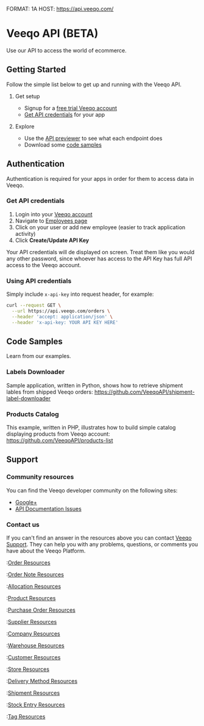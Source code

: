 FORMAT: 1A
HOST: https://api.veeqo.com/

# Veeqo API (BETA)

Use our API to access the world of ecommerce.

## Getting Started

Follow the simple list below to get up and running with the Veeqo API.

1. Get setup
    * Signup for a [free trial Veeqo account](http://www.veeqo.com/)
    * [Get API credentials](/#introduction/authentication) for your app

2. Explore
    * Use the [API previewer](/#reference/orders) to see what each endpoint does
    * Download some [code samples](/#introduction/code-samples)

## Authentication

Authentication is required for your apps in order for them to access data in Veeqo.

### Get API credentials

1. Login into your [Veeqo account](https://app.veeqo.com/login)
2. Navigate to [Employees page](https://app.veeqo.com/employees)
3. Click on your user or add new employee (easier to track application activity)
4. Click **Create/Update API Key**

Your API credentials will de displayed on screen. Treat them like you would
any other password, since whoever has access to the API Key has full API access
to the Veeqo account.

### Using API credentials

Simply include `x-api-key` into request header, for example:

```bash
curl --request GET \
  --url https://api.veeqo.com/orders \
  --header 'accept: application/json' \
  --header 'x-api-key: YOUR API KEY HERE'
```

## Code Samples

Learn from our examples.

### Labels Downloader

Sample application, written in Python, shows how to retrieve shipment lables
from shipped Veeqo orders: https://github.com/VeeqoAPI/shipment-label-downloader

### Products Catalog

This example, written in PHP, illustrates how to build simple catalog
displaying products from Veeqo account: https://github.com/VeeqoAPI/products-list

## Support

### Community resources

You can find the Veeqo developer community on the following sites:

* [Google+](https://plus.google.com/communities/106053163460449492137)
* [API Documentation Issues](https://github.com/veeqoapi/api-docs/issues)

### Contact us

If you can't find an answer in the resources above you can contact [Veeqo Support](http://help.veeqo.com/).
They can help you with any problems, questions, or comments you have about the
Veeqo Platform.

:[Order Resources](resources/orders.md)

:[Order Note Resources](resources/order_notes.md)

:[Allocation Resources](resources/allocations.md)

:[Product Resources](resources/products.md)

:[Purchase Order Resources](resources/purchase_orders.md)

:[Supplier Resources](resources/suppliers.md)

:[Company Resources](resources/company.md)

:[Warehouse Resources](resources/warehouses.md)

:[Customer Resources](resources/customers.md)

:[Store Resources](resources/stores.md)

:[Delivery Method Resources](resources/delivery_methods.md)

:[Shipment Resources](resources/shipments.md)

:[Stock Entry Resources](resources/stock_entries.md)

:[Tag Resources](resources/tags.md)
